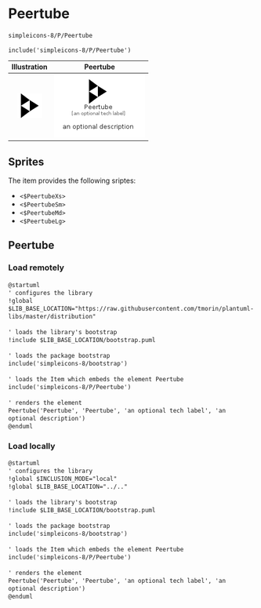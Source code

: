 # Peertube


```text
simpleicons-8/P/Peertube
```

```text
include('simpleicons-8/P/Peertube')
```



| Illustration | Peertube |
| :---: | :---: |
| ![illustration for Illustration](../../simpleicons-8/P/Peertube.png) | ![illustration for Peertube](../../simpleicons-8/P/Peertube.Local.png) |



## Sprites
The item provides the following sriptes:

- `<$PeertubeXs>`
- `<$PeertubeSm>`
- `<$PeertubeMd>`
- `<$PeertubeLg>`





## Peertube

### Load remotely
```plantuml
@startuml
' configures the library
!global $LIB_BASE_LOCATION="https://raw.githubusercontent.com/tmorin/plantuml-libs/master/distribution"

' loads the library's bootstrap
!include $LIB_BASE_LOCATION/bootstrap.puml

' loads the package bootstrap
include('simpleicons-8/bootstrap')

' loads the Item which embeds the element Peertube
include('simpleicons-8/P/Peertube')

' renders the element
Peertube('Peertube', 'Peertube', 'an optional tech label', 'an optional description')
@enduml
```

### Load locally
```plantuml
@startuml
' configures the library
!global $INCLUSION_MODE="local"
!global $LIB_BASE_LOCATION="../.."

' loads the library's bootstrap
!include $LIB_BASE_LOCATION/bootstrap.puml

' loads the package bootstrap
include('simpleicons-8/bootstrap')

' loads the Item which embeds the element Peertube
include('simpleicons-8/P/Peertube')

' renders the element
Peertube('Peertube', 'Peertube', 'an optional tech label', 'an optional description')
@enduml
```

